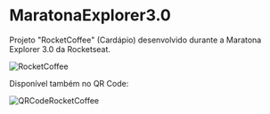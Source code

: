 # MaratonaExplorer3.0
Projeto "RocketCoffee" (Cardápio) desenvolvido durante a Maratona Explorer 3.0 da Rocketseat.

![RocketCoffee](https://user-images.githubusercontent.com/65515537/183976943-9c30c101-296a-4156-8c39-68f71de6d062.gif)

Disponível também no QR Code:

![QRCodeRocketCoffee](https://user-images.githubusercontent.com/65515537/183977034-2606a012-b544-46b9-ae7e-dce89ecd1549.png)
